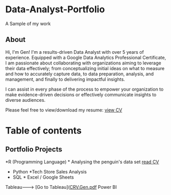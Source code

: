 # Data-Analyst-Portfolio
A Sample of my work
## About 
Hi, I'm Gen! I'm a results-driven Data Analyst with over 5 years of experience.
Equipped with a Google Data Analytics Professional Certificate, I am passionate about collaborating with organizations aiming to leverage their data effectively; 
from conceptualizing initial ideas on what to measure and how to accurately capture data, to data preparation, analysis, and management, and finally to delivering impactful insights.

I can assist in every phase of the process to empower your organization to make evidence-driven decisions or effectively communicate insights to diverse audiences.

Please feel free to view/download my resume: [view CV](CRV.Gen.pdf)



# Table of contents 

 ## Portfolio Projects
*R (Programming Language)
    * Analysing the penguin's data set [read CV]( https://github.com/gencabreraa/Data-Analyst-Portfolio/blob/main/R%20Project.pdf)

* Python
    *Tech Store Sales Analysis
* SQL
  * 
Excel / Google Sheets

Tableau---> [Go to Tableau]([CRV.Gen.pdf](https://public.tableau.com/app/profile/gen.castillo/vizzes )
Power BI
